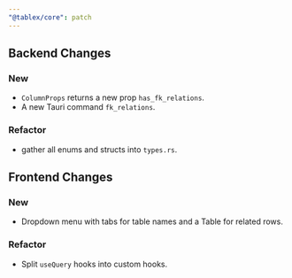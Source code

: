 ```yaml
---
"@tablex/core": patch
---
```


## Backend Changes

### New

- `ColumnProps` returns a new prop `has_fk_relations`.
- A new Tauri command `fk_relations`.

### Refactor

- gather all enums and structs into `types.rs`.

## Frontend Changes

### New

- Dropdown menu with tabs for table names and a Table for related rows.

### Refactor

- Split `useQuery` hooks into custom hooks.
